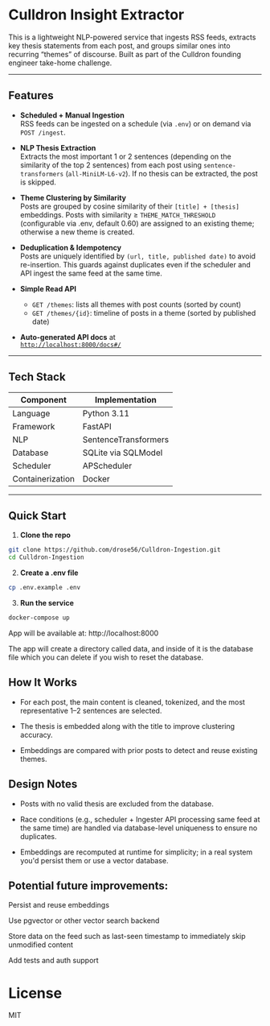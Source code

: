 # Culldron Insight Extractor

This is a lightweight NLP-powered service that ingests RSS feeds, extracts key thesis statements from each post, and groups similar ones into recurring “themes” of discourse. Built as part of the Culldron founding engineer take-home challenge.

---

## Features

- **Scheduled + Manual Ingestion**  
  RSS feeds can be ingested on a schedule (via `.env`) or on demand via `POST /ingest`.

- **NLP Thesis Extraction**  
  Extracts the most important 1 or 2 sentences (depending on the similarity of the top 2 sentences) from each post using `sentence-transformers` (`all-MiniLM-L6-v2`). If no thesis can be extracted, the post is skipped.

- **Theme Clustering by Similarity**  
  Posts are grouped by cosine similarity of their `[title] + [thesis]` embeddings. Posts with similarity ≥ `THEME_MATCH_THRESHOLD` (configurable via .env, default 0.60) are assigned to an existing theme; otherwise a new theme is created.

- **Deduplication & Idempotency**  
  Posts are uniquely identified by `(url, title, published date)` to avoid re-insertion. This guards against duplicates even if the scheduler and API ingest the same feed at the same time.

- **Simple Read API**  
  - `GET /themes`: lists all themes with post counts (sorted by count)
  - `GET /themes/{id}`: timeline of posts in a theme (sorted by published date)

- **Auto-generated API docs** at  
   [`http://localhost:8000/docs#/`](http://localhost:8000/docs#/)

---

## Tech Stack

| Component        | Implementation                   |
|------------------|-----------------------------------|
| Language         | Python 3.11                       |
| Framework        | FastAPI                          |
| NLP              | SentenceTransformers              |
| Database         | SQLite via SQLModel              |
| Scheduler        | APScheduler                      |
| Containerization | Docker        

---

## Quick Start

1. **Clone the repo**

```bash
git clone https://github.com/drose56/Culldron-Ingestion.git
cd Culldron-Ingestion
```

2. **Create a .env file**
```bash
cp .env.example .env
```

3. **Run the service**
```bash
docker-compose up
```
App will be available at: http://localhost:8000

The app will create a directory called data, and inside of it is the database file which you can delete if you wish to reset the database.

## How It Works

- For each post, the main content is cleaned, tokenized, and the most representative 1–2 sentences are selected.

- The thesis is embedded along with the title to improve clustering accuracy.

- Embeddings are compared with prior posts to detect and reuse existing themes.


## Design Notes
- Posts with no valid thesis are excluded from the database.

- Race conditions (e.g., scheduler + Ingester API processing same feed at the same time) are handled via database-level uniqueness to ensure no duplicates.

- Embeddings are recomputed at runtime for simplicity; in a real system you'd persist them or use a vector database.

## Potential future improvements:

Persist and reuse embeddings

Use pgvector or other vector search backend

Store data on the feed such as last-seen timestamp to immediately skip unmodified content

Add tests and auth support

# License
MIT
